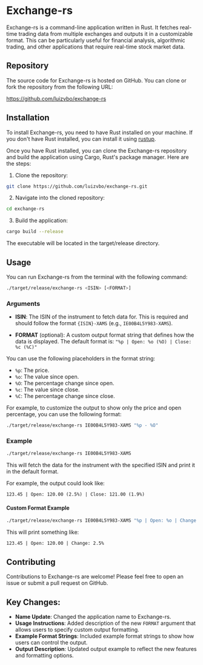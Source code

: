 # Exchange-rs

Exchange-rs is a command-line application written in Rust. It fetches real-time
trading data from multiple exchanges and outputs it in a customizable format.
This can be particularly useful for financial analysis, algorithmic trading,
and other applications that require real-time stock market data.

## Repository

The source code for Exchange-rs is hosted on GitHub. You can clone or fork the
repository from the following URL:

https://github.com/luizvbo/exchange-rs

## Installation

To install Exchange-rs, you need to have Rust installed on your machine. If you
don't have Rust installed, you can install it using
[rustup](https://rustup.rs/).

Once you have Rust installed, you can clone the Exchange-rs repository and
build the application using Cargo, Rust's package manager. Here are the steps:

1. Clone the repository:

```bash
git clone https://github.com/luizvbo/exchange-rs.git
```

2. Navigate into the cloned repository:

```bash
cd exchange-rs
```

3. Build the application:

```bash
cargo build --release
```

The executable will be located in the target/release directory.

## Usage

You can run Exchange-rs from the terminal with the following command:

```bash
./target/release/exchange-rs <ISIN> [<FORMAT>]
```

### Arguments

- **ISIN**: The ISIN of the instrument to fetch data for. This is required and
should follow the format `{ISIN}-XAMS` (e.g., `IE00B4L5Y983-XAMS`).

- **FORMAT** (optional): A custom output format string that defines how the
data is displayed. The default format is: `"%p | Open: %o (%O) | Close: %c
(%C)"`

You can use the following placeholders in the format string:

- `%p`: The price.
- `%o`: The value since open.
- `%O`: The percentage change since open.
- `%c`: The value since close.
- `%C`: The percentage change since close.

For example, to customize the output to show only the price and open
percentage, you can use the following format:

```bash
./target/release/exchange-rs IE00B4L5Y983-XAMS "%p - %O"
```

### Example

```bash
./target/release/exchange-rs IE00B4L5Y983-XAMS
```

This will fetch the data for the instrument with the specified ISIN and print
it in the default format.

For example, the output could look like:

```
123.45 | Open: 120.00 (2.5%) | Close: 121.00 (1.9%)
```

#### Custom Format Example

```bash
./target/release/exchange-rs IE00B4L5Y983-XAMS "%p | Open: %o | Change: %O"
```

This will print something like:

```
123.45 | Open: 120.00 | Change: 2.5%
```

## Contributing

Contributions to Exchange-rs are welcome! Please feel free to open an issue or
submit a pull request on GitHub.

## Key Changes:

- **Name Update**: Changed the application name to Exchange-rs.
- **Usage Instructions**: Added description of the new `FORMAT` argument that
allows users to specify custom output formatting.
- **Example Format Strings**: Included example format strings to show how users
can control the output.
- **Output Description**: Updated output example to reflect the new features
and formatting options.

